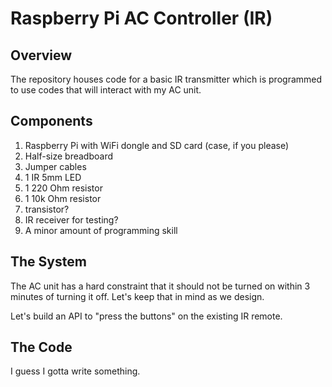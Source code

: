 # Raspberry Pi AC Controller (IR)

## Overview

The repository houses code for a basic IR transmitter which is programmed to use
codes that will interact with my AC unit.

## Components

1. Raspberry Pi with WiFi dongle and SD card (case, if you please)
2. Half-size breadboard
3. Jumper cables
3. 1 IR 5mm LED
4. 1 220 Ohm resistor
5. 1 10k Ohm resistor
6. transistor?
7. IR receiver for testing?
8. A minor amount of programming skill

## The System

The AC unit has a hard constraint that it should not be turned on within 3
minutes of turning it off. Let's keep that in mind as we design.

Let's build an API to "press the buttons" on the existing IR remote.

## The Code

I guess I gotta write something.
